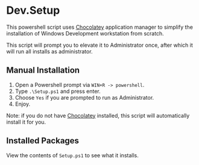 Dev.Setup
=========

This powershell script uses [Chocolatey][choco] application manager to simplify the installation of Windows Development workstation from scratch.

This script will prompt you to elevate it to Administrator once, after which it will run all installs as administrator.

## Manual Installation

1. Open a Powershell prompt via `WIN+R -> powershell`.
2. Type `.\Setup.ps1` and press enter.
3. Choose `Yes` if you are prompted to run as Administrator.  
4. Enjoy.


Note: if you do not have [Chocolatey][choco] installed, this script will automatically install it for you.


## Installed Packages

View the contents of `Setup.ps1` to see what it installs.



[choco]: http://chocolatey.org/

